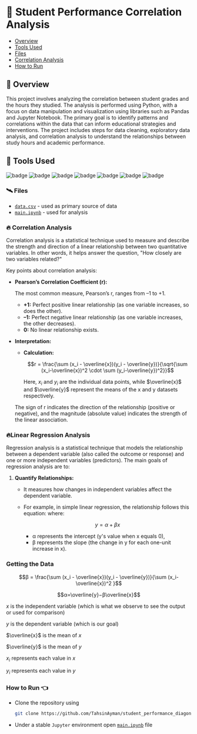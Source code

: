 # 🌄 Student Performance Correlation Analysis

- [Overview](#-overview)
- [Tools Used](#-tools-used)
- [Files](#️-files)
- [Correlation Analysis](#-correlation-analysis)
- [How to Run](#how-to-run-)

## 🚀 Overview

This project involves analyzing the correlation between student grades and the hours they studied. The analysis is performed using Python, with a focus on data manipulation and visualization using libraries such as Pandas and Jupyter Notebook. The primary goal is to identify patterns and correlations within the data that can inform educational strategies and interventions. The project includes steps for data cleaning, exploratory data analysis, and correlation analysis to understand the relationships between study hours and academic performance.

## 💼 Tools Used

![badge](https://img.shields.io/badge/git-%23F05033.svg?style=for-the-badge&logo=git&logoColor=white)
![badge](https://img.shields.io/badge/github-%23121011.svg?style=for-the-badge&logo=github&logoColor=white)
![badge](https://img.shields.io/badge/windows-%230078D6.svg?style=for-the-badge&logo=windows&logoColor=white)
![badge](https://img.shields.io/badge/vscode-%23007ACC.svg?style=for-the-badge&logo=visual-studio-code&logoColor=white)
![badge](https://img.shields.io/badge/python-%233776AB.svg?style=for-the-badge&logo=python&logoColor=white)
![badge](https://img.shields.io/badge/pandas-%23150458.svg?style=for-the-badge&logo=pandas&logoColor=white)
![badge](https://img.shields.io/badge/jupyter-%23F37626.svg?style=for-the-badge&logo=jupyter&logoColor=white)

### 🛰️ Files

- [`data.csv`](./data/data.csv) - used as primary source of data
- [`main.ipynb`](./src/main.ipynb) - used for analysis

### 🔥 Correlation Analysis

Correlation analysis is a statistical technique used to measure and describe the strength and direction of a linear relationship between two quantitative variables. In other words, it helps answer the question, "How closely are two variables related?"

Key points about correlation analysis:

- **Pearson’s Correlation Coefficient (r):**
    
    The most common measure, Pearson’s r, ranges from –1 to +1.
    
    - **+1:** Perfect positive linear relationship (as one variable increases, so does the other).
    - **–1:** Perfect negative linear relationship (as one variable increases, the other decreases).
    - **0:** No linear relationship exists.
- **Interpretation:**
    - **Calculation:**
        
        ```math
        r = \frac{\sum (x_i - \overline{x})(y_i - \overline{y})}{\sqrt{\sum (x_i-\overline{x})^2 \cdot \sum (y_i-\overline{y})^2}}
        ```

        Here, $x_i$ and $y_i$  are the individual data points, while $\overline{x}$ and  $\overline{y}$ represent the means of the x and y datasets respectively.
        
    
    The sign of r indicates the direction of the relationship (positive or negative), and the magnitude (absolute value) indicates the strength of the linear association.

### 🔥Linear Regression Analysis

Regression analysis is a statistical technique that models the relationship between a dependent variable (also called the outcome or response) and one or more independent variables (predictors). The main goals of regression analysis are to:

1. **Quantify Relationships:**
    - It measures how changes in independent variables affect the dependent variable.
    - For example, in simple linear regression, the relationship follows this equation:
    where:
        
        ```math
        y = α + βx
        ```
        
        - α represents the intercept (y's value when x equals 0),
        - β represents the slope (the change in y for each one-unit increase in x).

### Getting the Data

```math 
β = \frac{\sum (x_i - \overline{x})(y_i - \overline{y})}{\sum (x_i-\overline{x})^2 }
```

```math
α=\overline{y}−β\overline{x}
```

$x$ is the independent variable (which is what we observe to see the output or used for comparison)

$y$ is the dependent variable (which is our goal)

$\overline{x}$ is the mean of $x$

$\overline{y}$ is the mean of $y$

$x_i$ represents each value in $x$

$y_i$ represents each value in $y$

### How to Run 👈
- Clone the repository using 
    ```bash
    git clone https://github.com/TahsinAyman/student_performance_diagonistic_analysis.git
    ```
- Under a stable `Jupyter` environment open [`main.ipynb`](./src/main.ipynb) file
